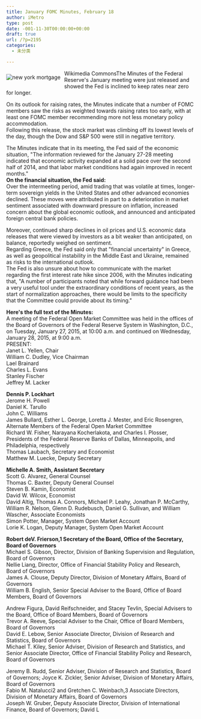 ```yaml
---
title: January FOMC Minutes, February 18
author: iMetro
type: post
date: -001-11-30T00:00:00+00:00
draft: true
url: /?p=2195
categories:
  - 未分类

---
```

<img src="https://farm6.staticflickr.com/5146/5630920955_4d69107961.jpg" alt="new york mortgage" title="Goldman sacks (c) / // /" style="float:left;padding:10px 10px 10px 0px;border:0px" />Wikimedia CommonsThe Minutes of the Federal Reserve's January meeting were just released and showed the Fed is inclined to keep rates near zero for longer.

On its outlook for raising rates, the Minutes indicate that a number of FOMC members saw the risks as weighted towards raising rates too early, with at least one FOMC member recommending more not less monetary policy accommodation.  
Following this release, the stock market was climbing off its lowest levels of the day, though the Dow and S&P 500 were still in negative territory.

The Minutes indicate that in its meeting, the Fed said of the economic situation, "The information reviewed for the January 27-28 meeting indicated that economic activity expanded at a solid pace over the second half of 2014, and that labor market conditions had again improved in recent months."  
**On the financial situation, the Fed said:**  
Over the intermeeting period, amid trading that was volatile at times, longer-term sovereign yields in the United States and other advanced economies declined. These moves were attributed in part to a deterioration in market sentiment associated with downward pressure on inflation, increased concern about the global economic outlook, and announced and anticipated foreign central bank policies.

Moreover, continued sharp declines in oil prices and U.S. economic data releases that were viewed by investors as a bit weaker than anticipated, on balance, reportedly weighed on sentiment.  
Regarding Greece, the Fed said only that "financial uncertainty" in Greece, as well as geopolitical instability in the Middle East and Ukraine, remained as risks to the international outlook.  
The Fed is also unsure about how to communicate with the market regarding the first interest rate hike since 2006, with the Minutes indicating that, "A number of participants noted that while forward guidance had been a very useful tool under the extraordinary conditions of recent years, as the start of normalization approaches, there would be limits to the specificity that the Committee could provide about its timing."

**Here's the full text of the Minutes:**  
A meeting of the Federal Open Market Committee was held in the offices of the Board of Governors of the Federal Reserve System in Washington, D.C., on Tuesday, January 27, 2015, at 10:00 a.m. and continued on Wednesday, January 28, 2015, at 9:00 a.m.  
PRESENT:  
Janet L. Yellen, Chair  
William C. Dudley, Vice Chairman  
Lael Brainard  
Charles L. Evans  
Stanley Fischer  
Jeffrey M. Lacker

**Dennis P. Lockhart**  
Jerome H. Powell  
Daniel K. Tarullo  
John C. Williams  
James Bullard, Esther L. George, Loretta J. Mester, and Eric Rosengren, Alternate Members of the Federal Open Market Committee  
Richard W. Fisher, Narayana Kocherlakota, and Charles I. Plosser, Presidents of the Federal Reserve Banks of Dallas, Minneapolis, and Philadelphia, respectively  
Thomas Laubach, Secretary and Economist  
Matthew M. Luecke, Deputy Secretary

**Michelle A. Smith, Assistant Secretary**  
Scott G. Alvarez, General Counsel  
Thomas C. Baxter, Deputy General Counsel  
Steven B. Kamin, Economist  
David W. Wilcox, Economist  
David Altig, Thomas A. Connors, Michael P. Leahy, Jonathan P. McCarthy, William R. Nelson, Glenn D. Rudebusch, Daniel G. Sullivan, and William Wascher, Associate Economists  
Simon Potter, Manager, System Open Market Account  
Lorie K. Logan, Deputy Manager, System Open Market Account

**Robert deV. Frierson,1 Secretary of the Board, Office of the Secretary, Board of Governors**  
Michael S. Gibson, Director, Division of Banking Supervision and Regulation, Board of Governors  
Nellie Liang, Director, Office of Financial Stability Policy and Research, Board of Governors  
James A. Clouse, Deputy Director, Division of Monetary Affairs, Board of Governors  
William B. English, Senior Special Adviser to the Board, Office of Board Members, Board of Governors

Andrew Figura, David Reifschneider, and Stacey Tevlin, Special Advisers to the Board, Office of Board Members, Board of Governors  
Trevor A. Reeve, Special Adviser to the Chair, Office of Board Members, Board of Governors  
David E. Lebow, Senior Associate Director, Division of Research and Statistics, Board of Governors  
Michael T. Kiley, Senior Adviser, Division of Research and Statistics, and Senior Associate Director, Office of Financial Stability Policy and Research, Board of Governors

Jeremy B. Rudd, Senior Adviser, Division of Research and Statistics, Board of Governors; Joyce K. Zickler, Senior Adviser, Division of Monetary Affairs, Board of Governors  
Fabio M. Natalucci2 and Gretchen C. Weinbach,3 Associate Directors, Division of Monetary Affairs, Board of Governors  
Joseph W. Gruber, Deputy Associate Director, Division of International Finance, Board of Governors; David L